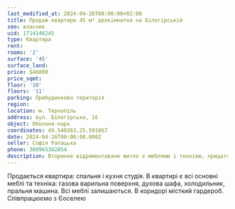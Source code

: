 ```yaml
---
last_modified_at: 2024-04-26T00:00:00+02:00
title: Продаж квартири 45 м² двокімнатна на Білогірській
seo: власник
uid: 1714146245
type: Квартира
rent:
rooms: '2'
surface: '45'
surface_land:
price: $46000
price_sqmt:
floor: '10'
floors: '11'
parking: Прибудинкова територія
region:
location: м. Тернопіль
address: вул. Білогірська, 1Є
object: Оболоня-парк
coordinates: 49.540263,25.591067
date: 2024-04-26T00:00:00.000Z
seller: Софія Рапацька
phone: 380965382054
description: Вторинне відремонтоване житло з меблями і технікю, придатне і готове для проживання
---
```


Продається квартира: спальня і кухня студія. В квартирі є всі основні меблі та техніка: газова варильна поверхня, духова шафа, холодильник, пральня машина. Всі меблі залишаються. В коридорі місткий гардероб. Співпрацюємо з Єоселею
